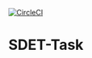 [![CircleCI](https://dl.circleci.com/status-badge/img/gh/ENGaliyasser/SDET-Task/tree/main.svg?style=svg)](https://dl.circleci.com/status-badge/redirect/gh/ENGaliyasser/SDET-Task/tree/main)

# SDET-Task
